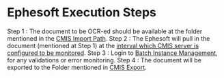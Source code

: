 # Ephesoft Execution Steps

Step 1 : The document to be OCR-ed should be available at the folder mentioned in the [CMIS Import Path](https://github.com/sherrymax/ephesoft/tree/master/configuration-steps#2-cmis-import).
Step 2 : The Ephesoft will pull in the document (mentioned at Step 1) at the [interval which CMIS server is configured to be monitored](https://github.com/sherrymax/ephesoft/tree/master/configuration-steps#5-cron-job-expression).
Step 3 : Login to [Batch Instance Management](http://<host-name>:8080/dcma/BatchInstanceManagement.html), for any validations or error monitoring.
Step 4 : The document will be exported to the Folder mentioned in [CMIS Export](https://github.com/sherrymax/ephesoft/tree/master/configuration-steps#3-cmis-export).